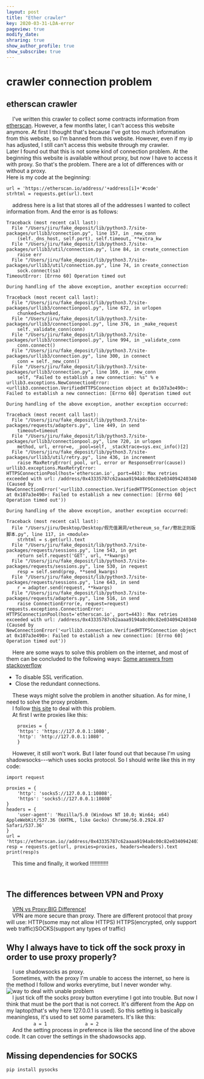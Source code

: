 ```yaml
---
layout: post
title: "Ether crawler"
key: 2020-03-31-LDA-error
pageview: true
modify_date: 
shraring: true
show_author_profile: true
show_subscribe: true
---
```


# crawler connection problem

## etherscan crawler

	
    I've written this crawler to collect some contracts information from [etherscan](https://etherscan.io).
However, a few months later, I can't access this website anymore. At first I thought that's because I've got too much information from this website, so I'm banned from this website. However, even if my ip has adjusted, I still can't access this website through my crawler.  
Later I found out that this is not some kind of connection problem. At the beginning this website is available without proxy, but now I have to access it with proxy. So that's the problem. There are a lot of differences with or without a proxy.  
Here is my code at the beginning:

```
url = 'https://etherscan.io/address/'+address[i]+'#code'    
strhtml = requests.get(url).text
```

    address here is a list that stores all of the addresses I wanted to collect information from.
And the error is as follows:

```
Traceback (most recent call last):
  File "/Users/jiru/fake_deposit/lib/python3.7/site-packages/urllib3/connection.py", line 157, in _new_conn
    (self._dns_host, self.port), self.timeout, **extra_kw
  File "/Users/jiru/fake_deposit/lib/python3.7/site-packages/urllib3/util/connection.py", line 84, in create_connection
    raise err
  File "/Users/jiru/fake_deposit/lib/python3.7/site-packages/urllib3/util/connection.py", line 74, in create_connection
    sock.connect(sa)
TimeoutError: [Errno 60] Operation timed out

During handling of the above exception, another exception occurred:

Traceback (most recent call last):
  File "/Users/jiru/fake_deposit/lib/python3.7/site-packages/urllib3/connectionpool.py", line 672, in urlopen
    chunked=chunked,
  File "/Users/jiru/fake_deposit/lib/python3.7/site-packages/urllib3/connectionpool.py", line 376, in _make_request
    self._validate_conn(conn)
  File "/Users/jiru/fake_deposit/lib/python3.7/site-packages/urllib3/connectionpool.py", line 994, in _validate_conn
    conn.connect()
  File "/Users/jiru/fake_deposit/lib/python3.7/site-packages/urllib3/connection.py", line 300, in connect
    conn = self._new_conn()
  File "/Users/jiru/fake_deposit/lib/python3.7/site-packages/urllib3/connection.py", line 169, in _new_conn
    self, "Failed to establish a new connection: %s" % e
urllib3.exceptions.NewConnectionError: <urllib3.connection.VerifiedHTTPSConnection object at 0x107a3e490>: Failed to establish a new connection: [Errno 60] Operation timed out

During handling of the above exception, another exception occurred:

Traceback (most recent call last):
  File "/Users/jiru/fake_deposit/lib/python3.7/site-packages/requests/adapters.py", line 449, in send
    timeout=timeout
  File "/Users/jiru/fake_deposit/lib/python3.7/site-packages/urllib3/connectionpool.py", line 720, in urlopen
    method, url, error=e, _pool=self, _stacktrace=sys.exc_info()[2]
  File "/Users/jiru/fake_deposit/lib/python3.7/site-packages/urllib3/util/retry.py", line 436, in increment
    raise MaxRetryError(_pool, url, error or ResponseError(cause))
urllib3.exceptions.MaxRetryError: HTTPSConnectionPool(host='etherscan.io', port=443): Max retries exceeded with url: /address/0x43335787c62aaaa9194a8c00c82e034094240340 (Caused by NewConnectionError('<urllib3.connection.VerifiedHTTPSConnection object at 0x107a3e490>: Failed to establish a new connection: [Errno 60] Operation timed out'))

During handling of the above exception, another exception occurred:

Traceback (most recent call last):
  File "/Users/jiru/Desktop/Desktop/假充值漏洞/ethereum_so_far/憨批正则版脚本.py", line 117, in <module>
    strhtml = s.get(url).text
  File "/Users/jiru/fake_deposit/lib/python3.7/site-packages/requests/sessions.py", line 543, in get
    return self.request('GET', url, **kwargs)
  File "/Users/jiru/fake_deposit/lib/python3.7/site-packages/requests/sessions.py", line 530, in request
    resp = self.send(prep, **send_kwargs)
  File "/Users/jiru/fake_deposit/lib/python3.7/site-packages/requests/sessions.py", line 643, in send
    r = adapter.send(request, **kwargs)
  File "/Users/jiru/fake_deposit/lib/python3.7/site-packages/requests/adapters.py", line 516, in send
    raise ConnectionError(e, request=request)
requests.exceptions.ConnectionError: HTTPSConnectionPool(host='etherscan.io', port=443): Max retries exceeded with url: /address/0x43335787c62aaaa9194a8c00c82e034094240340 (Caused by NewConnectionError('<urllib3.connection.VerifiedHTTPSConnection object at 0x107a3e490>: Failed to establish a new connection: [Errno 60] Operation timed out'))

```
    Here are some ways to solve this problem on the internet, and most of them can be concluded to the following ways:
[Some answers from stackoverflow](https://stackoverflow.com/questions/23013220/max-retries-exceeded-with-url-in-requests)

* To disable SSL verification.
* Close the redundant connections.

    These ways might solve the problem in another situation. As for mine, I need to solve the proxy problem.  
    I follow [this site](https://segmentfault.com/q/1010000008986220) to deal with this problem.  
    At first I write proxies like this:

```
    proxies = {
    'https': 'https://127.0.0.1:1080',  
    'http': 'http://127.0.0.1:1080'. 
    }
```
    However, it still won't work. But I later found out that because I'm using shadowsocks---which uses socks protocol. So I should write like this in my code:

```    
import request

proxies = {
    'http': 'socks5://127.0.0.1:10808',
    'https': 'socks5://127.0.0.1:10808'
}
headers = {
    'user-agent': 'Mozilla/5.0 (Windows NT 10.0; Win64; x64) AppleWebKit/537.36 (KHTML, like Gecko) Chrome/56.0.2924.87 Safari/537.36'
}
url = 'https://etherscan.io//address/0x43335787c62aaaa9194a8c00c82e034094240340#code'
resp = requests.get(url, proxies=proxies, headers=headers).text
print(resp)s
```

    This time and finally, it worked !!!!!!!!!!!!

    
## The differences between VPN and Proxy
    [VPN vs Proxy:BIG Difference!](https://www.youtube.com/watch?v=Z8LSy66fklk)  
    VPN are more secure than proxy. There are different protocol that proxy will use: HTTP(some may not allow HTTPS) HTTPS(encrypted, only support web traffic)SOCKS(support any types of traffic)
    
## Why I always have to tick off the sock proxy in order to use proxy properly?
    I use shadowsocks as proxy.  
    Sometimes, with the proxy I'm unable to access the internet, so here is the method I follow and works everytime, but I never wonder why.
    ![way to deal with unable problem]()
      
    I just tick off the socks proxy button everytime I got into trouble. But now I think that must be the port that is not correct. It's different from the App on my laptop(that's why here 127.0.0.1 is used). So this setting is basically meaningless, it's used to set some parameters. It's like this:  
    
    ```
    a = 1         
    a = 2
    ```
      
    And the setting process in preference is like the second line of the above code. It can cover the settings in the shadowsocks app.
## Missing dependencies for SOCKS
`pip install pysocks`

  
    
